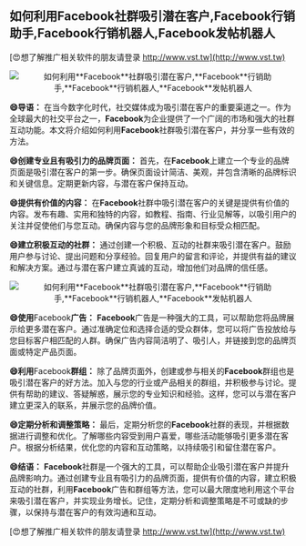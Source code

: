## **如何利用**Facebook**社群吸引潜在客户,**Facebook**行销助手,**Facebook**行销机器人,**Facebook**发帖机器人**

[😍想了解推广相关软件的朋友请登录 http://www.vst.tw](http://www.vst.tw)

 <center><img src="https://vst.tw/MP4/tuiguang/png/6.png" alt="如何利用**Facebook**社群吸引潜在客户,**Facebook**行销助手,**Facebook**行销机器人,**Facebook**发帖机器人"></center>

**😄导语：**
在当今数字化时代，社交媒体成为吸引潜在客户的重要渠道之一。作为全球最大的社交平台之一，**Facebook**为企业提供了一个广阔的市场和强大的社群互动功能。本文将介绍如何利用**Facebook**社群吸引潜在客户，并分享一些有效的方法。

**😄创建专业且有吸引力的品牌页面：**
首先，在**Facebook**上建立一个专业的品牌页面是吸引潜在客户的第一步。确保页面设计简洁、美观，并包含清晰的品牌标识和关键信息。定期更新内容，与潜在客户保持互动。

**😄提供有价值的内容：**
在**Facebook**社群中吸引潜在客户的关键是提供有价值的内容。发布有趣、实用和独特的内容，如教程、指南、行业见解等，以吸引用户的关注并促使他们与您互动。确保内容与您的品牌形象和目标受众相匹配。

**😄建立积极互动的社群：**
通过创建一个积极、互动的社群来吸引潜在客户。鼓励用户参与讨论、提出问题和分享经验。回复用户的留言和评论，并提供有益的建议和解决方案。通过与潜在客户建立真诚的互动，增加他们对品牌的信任感。

 <center><img src="https://vst.tw/MP4/tuiguang/png/4.png" alt="如何利用**Facebook**社群吸引潜在客户,**Facebook**行销助手,**Facebook**行销机器人,**Facebook**发帖机器人"></center>

**😄使用**Facebook**广告：**
**Facebook**广告是一种强大的工具，可以帮助您将品牌展示给更多潜在客户。通过准确定位和选择合适的受众群体，您可以将广告投放给与您目标客户相匹配的人群。确保广告内容简洁明了、吸引人，并链接到您的品牌页面或特定产品页面。

**😄利用**Facebook**群组：**
除了品牌页面外，创建或参与相关的**Facebook**群组也是吸引潜在客户的好方法。加入与您的行业或产品相关的群组，并积极参与讨论。提供有帮助的建议、答疑解惑，展示您的专业知识和经验。这样，您可以与潜在客户建立更深入的联系，并展示您的品牌价值。

**😄定期分析和调整策略：**
最后，定期分析您的**Facebook**社群的表现，并根据数据进行调整和优化。了解哪些内容受到用户喜爱，哪些活动能够吸引更多潜在客户。根据分析结果，优化您的内容和互动策略，以持续吸引和留住潜在客户。

**😄结语：**
**Facebook**社群是一个强大的工具，可以帮助企业吸引潜在客户并提升品牌影响力。通过创建专业且有吸引力的品牌页面，提供有价值的内容，建立积极互动的社群，利用**Facebook**广告和群组等方法，您可以最大限度地利用这个平台来吸引潜在客户，并实现业务增长。记住，定期分析和调整策略是不可或缺的步骤，以保持与潜在客户的有效沟通和互动。

[😍想了解推广相关软件的朋友请登录 http://www.vst.tw](http://www.vst.tw)




